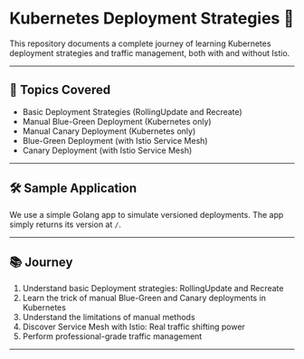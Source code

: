 # Kubernetes Deployment Strategies 🚀

This repository documents a complete journey of learning Kubernetes deployment strategies and traffic management, both with and without Istio.

---

## 🧩 Topics Covered

- Basic Deployment Strategies (RollingUpdate and Recreate)
- Manual Blue-Green Deployment (Kubernetes only)
- Manual Canary Deployment (Kubernetes only)
- Blue-Green Deployment (with Istio Service Mesh)
- Canary Deployment (with Istio Service Mesh)

---

## 🛠 Sample Application

We use a simple Golang app to simulate versioned deployments.
The app simply returns its version at `/`.

---

## 📚 Journey

1. Understand basic Deployment strategies: RollingUpdate and Recreate
2. Learn the trick of manual Blue-Green and Canary deployments in Kubernetes
3. Understand the limitations of manual methods
4. Discover Service Mesh with Istio: Real traffic shifting power
5. Perform professional-grade traffic management

---
